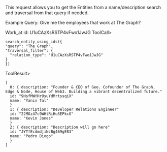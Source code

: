 This request allows you to get the Entities from a name/description search and traversal from that query if needed.


Example Query: Give me the employees that work at The Graph?

Work_at id: U1uCAzXsRSTP4vFwo1JwJG
ToolCall>
```
search_entity_using_ids({
"query": "The Graph",
"traversal_filter": {
  "relation_type": "U1uCAzXsRSTP4vFwo1JwJG"
}
})
```
ToolResult>
```
[
  0: { description: "Founder & CEO of Geo. Cofounder of The Graph, Edge & Node, House of Web3. Building a vibrant decentralized future."
  id: "9HsfMWYHr9suYdMrtssqiX"
  name: "Yaniv Tal"
  }
  1: { description: "Developer Relations Engineer"
  id: "22MGz47c9WHtRiHuSEPkcG"
  name: "Kevin Jones"
  }
  2: { description: "Description will go here"
  id: "JYTfEcdmdjiNzBg469gE83"
  name: "Pedro Diogo"
  }
]
```
